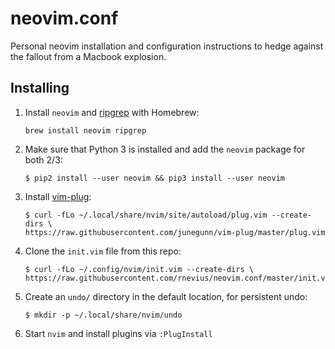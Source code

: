 # neovim.conf

Personal neovim installation and configuration instructions to hedge against the fallout from a Macbook explosion.

## Installing

1. Install `neovim` and [ripgrep](https://github.com/BurntSushi/ripgrep) with Homebrew:
    ```
    brew install neovim ripgrep
    ```
2. Make sure that Python 3 is installed and add the `neovim` package for both 2/3:
    ```
    $ pip2 install --user neovim && pip3 install --user neovim
    ```
3. Install [vim-plug](https://github.com/junegunn/vim-plug):
    ```
    $ curl -fLo ~/.local/share/nvim/site/autoload/plug.vim --create-dirs \
    https://raw.githubusercontent.com/junegunn/vim-plug/master/plug.vim
    ```
4. Clone the `init.vim` file from this repo:
    ```
    $ curl -fLo ~/.config/nvim/init.vim --create-dirs \
    https://raw.githubusercontent.com/rnevius/neovim.conf/master/init.vim
    ```
5. Create an `undo/` directory in the default location, for persistent undo:
    ```
    $ mkdir -p ~/.local/share/nvim/undo
    ```
6. Start `nvim` and install plugins via `:PlugInstall`

